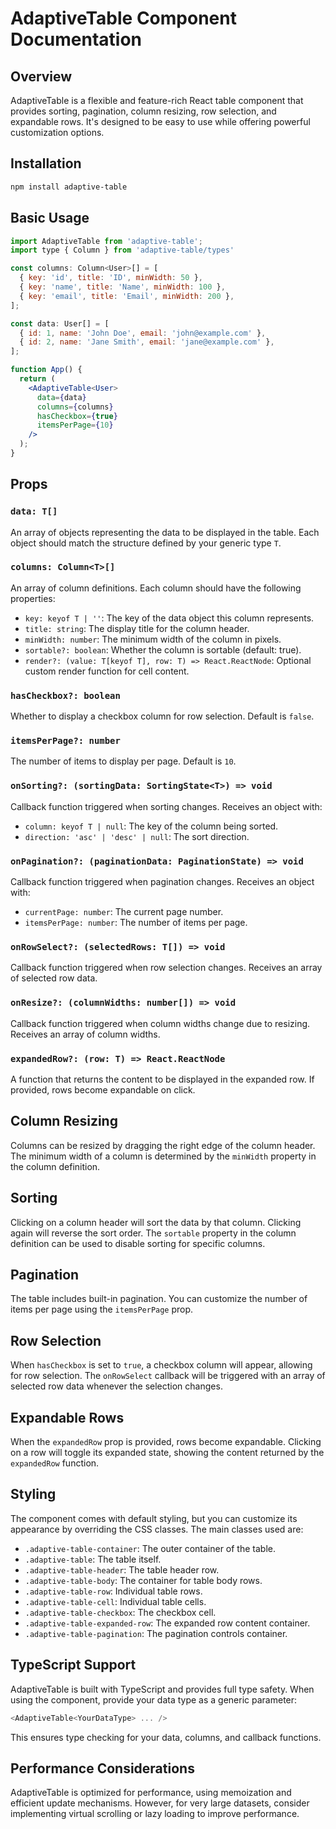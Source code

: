# AdaptiveTable Component Documentation

## Overview

AdaptiveTable is a flexible and feature-rich React table component that provides sorting, pagination, column resizing, row selection, and expandable rows. It's designed to be easy to use while offering powerful customization options.

## Installation

```bash
npm install adaptive-table
```

## Basic Usage

```jsx
import AdaptiveTable from 'adaptive-table';
import type { Column } from 'adaptive-table/types'

const columns: Column<User>[] = [
  { key: 'id', title: 'ID', minWidth: 50 },
  { key: 'name', title: 'Name', minWidth: 100 },
  { key: 'email', title: 'Email', minWidth: 200 },
];

const data: User[] = [
  { id: 1, name: 'John Doe', email: 'john@example.com' },
  { id: 2, name: 'Jane Smith', email: 'jane@example.com' },
];

function App() {
  return (
    <AdaptiveTable<User>
      data={data}
      columns={columns}
      hasCheckbox={true}
      itemsPerPage={10}
    />
  );
}
```

## Props

### `data: T[]`

An array of objects representing the data to be displayed in the table. Each object should match the structure defined by your generic type `T`.

### `columns: Column<T>[]`

An array of column definitions. Each column should have the following properties:

- `key: keyof T | ''`: The key of the data object this column represents.
- `title: string`: The display title for the column header.
- `minWidth: number`: The minimum width of the column in pixels.
- `sortable?: boolean`: Whether the column is sortable (default: true).
- `render?: (value: T[keyof T], row: T) => React.ReactNode`: Optional custom render function for cell content.

### `hasCheckbox?: boolean`

Whether to display a checkbox column for row selection. Default is `false`.

### `itemsPerPage?: number`

The number of items to display per page. Default is `10`.

### `onSorting?: (sortingData: SortingState<T>) => void`

Callback function triggered when sorting changes. Receives an object with:

- `column: keyof T | null`: The key of the column being sorted.
- `direction: 'asc' | 'desc' | null`: The sort direction.

### `onPagination?: (paginationData: PaginationState) => void`

Callback function triggered when pagination changes. Receives an object with:

- `currentPage: number`: The current page number.
- `itemsPerPage: number`: The number of items per page.

### `onRowSelect?: (selectedRows: T[]) => void`

Callback function triggered when row selection changes. Receives an array of selected row data.

### `onResize?: (columnWidths: number[]) => void`

Callback function triggered when column widths change due to resizing. Receives an array of column widths.

### `expandedRow?: (row: T) => React.ReactNode`

A function that returns the content to be displayed in the expanded row. If provided, rows become expandable on click.

## Column Resizing

Columns can be resized by dragging the right edge of the column header. The minimum width of a column is determined by the `minWidth` property in the column definition.

## Sorting

Clicking on a column header will sort the data by that column. Clicking again will reverse the sort order. The `sortable` property in the column definition can be used to disable sorting for specific columns.

## Pagination

The table includes built-in pagination. You can customize the number of items per page using the `itemsPerPage` prop.

## Row Selection

When `hasCheckbox` is set to `true`, a checkbox column will appear, allowing for row selection. The `onRowSelect` callback will be triggered with an array of selected row data whenever the selection changes.

## Expandable Rows

When the `expandedRow` prop is provided, rows become expandable. Clicking on a row will toggle its expanded state, showing the content returned by the `expandedRow` function.

## Styling

The component comes with default styling, but you can customize its appearance by overriding the CSS classes. The main classes used are:

- `.adaptive-table-container`: The outer container of the table.
- `.adaptive-table`: The table itself.
- `.adaptive-table-header`: The table header row.
- `.adaptive-table-body`: The container for table body rows.
- `.adaptive-table-row`: Individual table rows.
- `.adaptive-table-cell`: Individual table cells.
- `.adaptive-table-checkbox`: The checkbox cell.
- `.adaptive-table-expanded-row`: The expanded row content container.
- `.adaptive-table-pagination`: The pagination controls container.

## TypeScript Support

AdaptiveTable is built with TypeScript and provides full type safety. When using the component, provide your data type as a generic parameter:

```typescript
<AdaptiveTable<YourDataType> ... />
```

This ensures type checking for your data, columns, and callback functions.

## Performance Considerations

AdaptiveTable is optimized for performance, using memoization and efficient update mechanisms. However, for very large datasets, consider implementing virtual scrolling or lazy loading to improve performance.
